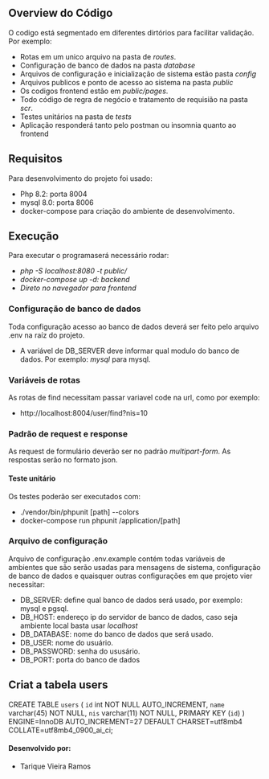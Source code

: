 ## Overview do Código
O codigo está segmentado em diferentes dirtórios para facilitar validação. Por exemplo:
- Rotas em um unico arquivo na pasta de *routes*.
- Configuração de banco de dados na pasta *database*
- Arquivos de configuração e inicialização de sistema estão pasta *config*
- Arquivos publicos e ponto de acesso ao sistema na pasta *public*
- Os codigos frontend estão em *public/pages*.
- Todo código de regra de negócio e tratamento de requisião na pasta *scr*.
- Testes unitários na pasta de *tests*
- Aplicação responderá tanto pelo postman ou insomnia quanto ao frontend
## Requisitos
Para desenvolvimento do projeto foi usado:
- Php 8.2: porta 8004
- mysql 8.0: porta 8006
- docker-compose para criação do ambiente de desenvolvimento.

## Execução
Para executar o programaserá necessário rodar:
- *php -S localhost:8080 -t public/*
- *docker-compose up -d: backend*
- *Direto no navegador para frontend*
  
### Configuração de banco de dados

Toda configuração acesso ao banco de dados deverá ser feito pelo arquivo .env na raíz do projeto.
- A variável de DB_SERVER deve informar qual modulo do banco de dados. Por exemplo: *mysql* para mysql.

### Variáveis de rotas
As rotas de find necessitam passar variavel code na url, como por exemplo:
- http://localhost:8004/user/find?nis=10

### Padrão de request e response
As request de formulário deverão ser no padrão *multipart-form*. As respostas serão no formato json.

#### Teste unitário
Os testes poderão ser executados com:
- ./vendor/bin/phpunit [path] --colors
-  docker-compose run phpunit /application/[path]

### Arquivo de configuração
Arquivo de configuração .env.example contém todas variáveis de ambientes que são serão usadas para mensagens de sistema, configuração de banco de dados e quaisquer outras configurações em que projeto vier necessitar:
- DB_SERVER: define qual banco de dados será usado, por exemplo: mysql e pgsql.
- DB_HOST: endereço ip do servidor de banco de dados, caso seja ambiente local basta usar *localhost*
- DB_DATABASE: nome do banco de dados que será usado.
- DB_USER: nome do usuário.
- DB_PASSWORD: senha do ususário.
- DB_PORT: porta do banco de dados

## Criat a tabela users
CREATE TABLE `users` (
  `id` int NOT NULL AUTO_INCREMENT,
  `name` varchar(45) NOT NULL,
  `nis` varchar(11) NOT NULL,
  PRIMARY KEY (`id`)
) ENGINE=InnoDB AUTO_INCREMENT=27 DEFAULT CHARSET=utf8mb4 COLLATE=utf8mb4_0900_ai_ci;
#### Desenvolvido por:
- Tarique Vieira Ramos